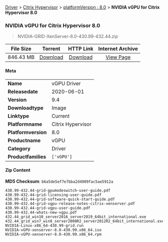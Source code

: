 
[Driver](/README.md)  >  [Citrix Hypervisor](/index/Driver/Citrix_Hypervisor.md)  >  [platformVersion : 8.0](/index/Driver/Citrix_Hypervisor/8.0.md)  >  **NVIDIA vGPU for Citrix Hypervisor 8.0**


###    NVIDIA vGPU for Citrix Hypervisor 8.0

> NVIDIA-GRID-XenServer-8.0-430.99-432.44.zip   


| **File Size** | **Torrent**  | **HTTP Link** | **Internet Archive** |
|:-------------:|:------------:|:-------------:|:--------------------:|
| 846.43 MB |  [Download](https://archive.org/download/nvgpu_NVIDIA-GRID-XenServer-8.0-430.99-432.44.zip/nvgpu_NVIDIA-GRID-XenServer-8.0-430.99-432.44.zip_archive.torrent)       | [Download](https://archive.org/compress/nvgpu_NVIDIA-GRID-XenServer-8.0-430.99-432.44.zip) | [View Page](https://archive.org/details/nvgpu_NVIDIA-GRID-XenServer-8.0-430.99-432.44.zip)       |

#### Meta

<table>
<tr><td><strong>Name</strong></td><td>vGPU Driver</td></tr>
<tr><td><strong>Releasedate</strong></td><td>2020-06-01</td></tr>
<tr><td><strong>Version</strong></td><td>9.4</td></tr>
<tr><td><strong>Downloadtype</strong></td><td>Image</td></tr>
<tr><td><strong>Linktype</strong></td><td>Current</td></tr>
<tr><td><strong>Platformname</strong></td><td>Citrix Hypervisor</td></tr>
<tr><td><strong>Platformversion</strong></td><td>8.0</td></tr>
<tr><td><strong>Productname</strong></td><td>vGPU</td></tr>
<tr><td><strong>Category</strong></td><td>Driver</td></tr>
<tr><td><strong>Productfamilies</strong></td><td><code>['vGPU']</code></td></tr>
</table>

#### Zip Content

**MD5 Checksum**: `b6a5de5ef7e7bba2d4909fac5ae5912a`

```text
430.99-432.44-grid-gpumodeswitch-user-guide.pdf
430.99-432.44-grid-licensing-user-guide.pdf
430.99-432.44-grid-software-quick-start-guide.pdf
430.99-432.44-grid-vgpu-release-notes-citrix-xenserver.pdf
430.99-432.44-grid-vgpu-user-guide.pdf
430.99-432.44-whats-new-vgpu.pdf
432.44_grid_win10_server2016_server2019_64bit_international.exe
432.44_grid_win7_win8_server2008R2_server2012R2_64bit_international.exe
NVIDIA-Linux-x86_64-430.99-grid.run
NVIDIA-vGPU-xenserver-8.0-430.99.x86_64.iso
NVIDIA-vGPU-xenserver-8.0-430.99.x86_64.rpm
```